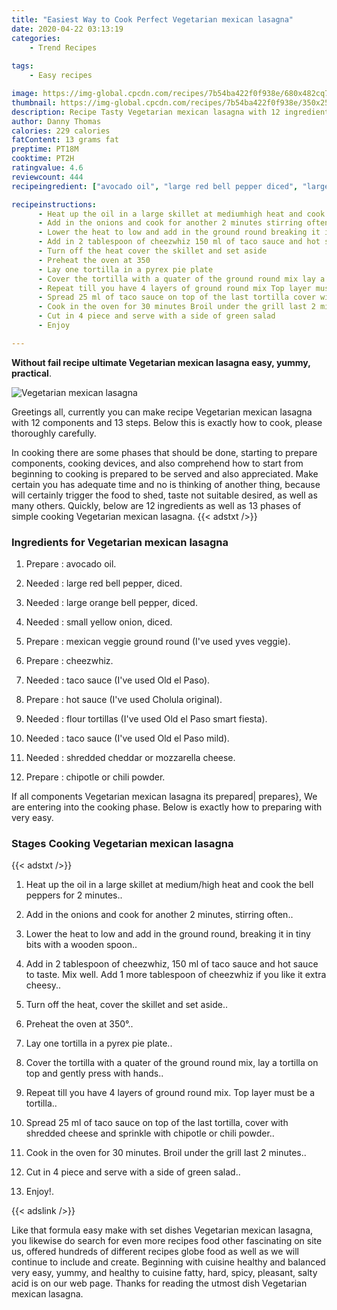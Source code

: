 ```yaml
---
title: "Easiest Way to Cook Perfect Vegetarian mexican lasagna"
date: 2020-04-22 03:13:19
categories:
    - Trend Recipes
    
tags:
    - Easy recipes

image: https://img-global.cpcdn.com/recipes/7b54ba422f0f938e/680x482cq70/vegetarian-mexican-lasagna-recipe-main-photo.jpg
thumbnail: https://img-global.cpcdn.com/recipes/7b54ba422f0f938e/350x250cq70/vegetarian-mexican-lasagna-recipe-main-photo.jpg
description: Recipe Tasty Vegetarian mexican lasagna with 12 ingredients and 13 stages of easy cooking.
author: Danny Thomas
calories: 229 calories
fatContent: 13 grams fat
preptime: PT18M
cooktime: PT2H
ratingvalue: 4.6
reviewcount: 444
recipeingredient: ["avocado oil", "large red bell pepper diced", "large orange bell pepper diced", "small yellow onion diced", "mexican veggie ground round Ive used yves veggie", "cheezwhiz", "taco sauce Ive used Old el Paso", "hot sauce Ive used Cholula original", "flour tortillas Ive used Old el Paso smart fiesta", "taco sauce Ive used Old el Paso mild", "shredded cheddar or mozzarella cheese", "chipotle or chili powder"]

recipeinstructions: 
      - Heat up the oil in a large skillet at mediumhigh heat and cook the bell peppers for 2 minutes 
      - Add in the onions and cook for another 2 minutes stirring often 
      - Lower the heat to low and add in the ground round breaking it in tiny bits with a wooden spoon 
      - Add in 2 tablespoon of cheezwhiz 150 ml of taco sauce and hot sauce to taste Mix well Add 1 more tablespoon of cheezwhiz if you like it extra cheesy 
      - Turn off the heat cover the skillet and set aside 
      - Preheat the oven at 350 
      - Lay one tortilla in a pyrex pie plate 
      - Cover the tortilla with a quater of the ground round mix lay a tortilla on top and gently press with hands 
      - Repeat till you have 4 layers of ground round mix Top layer must be a tortilla 
      - Spread 25 ml of taco sauce on top of the last tortilla cover with shredded cheese and sprinkle with chipotle or chili powder 
      - Cook in the oven for 30 minutes Broil under the grill last 2 minutes 
      - Cut in 4 piece and serve with a side of green salad 
      - Enjoy

---
```




**Without fail recipe ultimate Vegetarian mexican lasagna easy, yummy, practical**. 


![Vegetarian mexican lasagna](https://img-global.cpcdn.com/recipes/7b54ba422f0f938e/680x482cq70/vegetarian-mexican-lasagna-recipe-main-photo.jpg "Vegetarian mexican lasagna")




Greetings all, currently you can make recipe Vegetarian mexican lasagna with 12 components and 13 steps. Below this is exactly how to cook, please thoroughly carefully.

In cooking there are some phases that should be done, starting to prepare components, cooking devices, and also comprehend how to start from beginning to cooking is prepared to be served and also appreciated. Make certain you has adequate time and no is thinking of another thing, because will certainly trigger the food to shed, taste not suitable desired, as well as many others. Quickly, below are 12 ingredients as well as 13 phases of simple cooking Vegetarian mexican lasagna.
{{< adstxt />}}

### Ingredients for Vegetarian mexican lasagna


1. Prepare  : avocado oil.

1. Needed  : large red bell pepper, diced.

1. Needed  : large orange bell pepper, diced.

1. Needed  : small yellow onion, diced.

1. Prepare  : mexican veggie ground round (I&#39;ve used yves veggie).

1. Prepare  : cheezwhiz.

1. Needed  : taco sauce (I&#39;ve used Old el Paso).

1. Prepare  : hot sauce (I&#39;ve used Cholula original).

1. Needed  : flour tortillas (I&#39;ve used Old el Paso smart fiesta).

1. Needed  : taco sauce (I&#39;ve used Old el Paso mild).

1. Needed  : shredded cheddar or mozzarella cheese.

1. Prepare  : chipotle or chili powder.



If all components Vegetarian mexican lasagna its prepared| prepares}, We are entering into the cooking phase. Below is exactly how to preparing with very easy.

### Stages Cooking Vegetarian mexican lasagna

{{< adstxt />}}


1. Heat up the oil in a large skillet at medium/high heat and cook the bell peppers for 2 minutes..



1. Add in the onions and cook for another 2 minutes, stirring often..



1. Lower the heat to low and add in the ground round, breaking it in tiny bits with a wooden spoon..



1. Add in 2 tablespoon of cheezwhiz, 150 ml of taco sauce and hot sauce to taste. Mix well. Add 1 more tablespoon of cheezwhiz if you like it extra cheesy..



1. Turn off the heat, cover the skillet and set aside..



1. Preheat the oven at 350°..



1. Lay one tortilla in a pyrex pie plate..



1. Cover the tortilla with a quater of the ground round mix, lay a tortilla on top and gently press with hands..



1. Repeat till you have 4 layers of ground round mix. Top layer must be a tortilla..



1. Spread 25 ml of taco sauce on top of the last tortilla, cover with shredded cheese and sprinkle with chipotle or chili powder..



1. Cook in the oven for 30 minutes. Broil under the grill last 2 minutes..



1. Cut in 4 piece and serve with a side of green salad..



1. Enjoy!.





{{< adslink />}}

Like that formula easy make with set dishes Vegetarian mexican lasagna, you likewise do search for even more recipes food other fascinating on site us, offered hundreds of different recipes globe food as well as we will continue to include and create. Beginning with cuisine healthy and balanced very easy, yummy, and healthy to cuisine fatty, hard, spicy, pleasant, salty acid is on our web page. Thanks for reading the utmost dish Vegetarian mexican lasagna.
